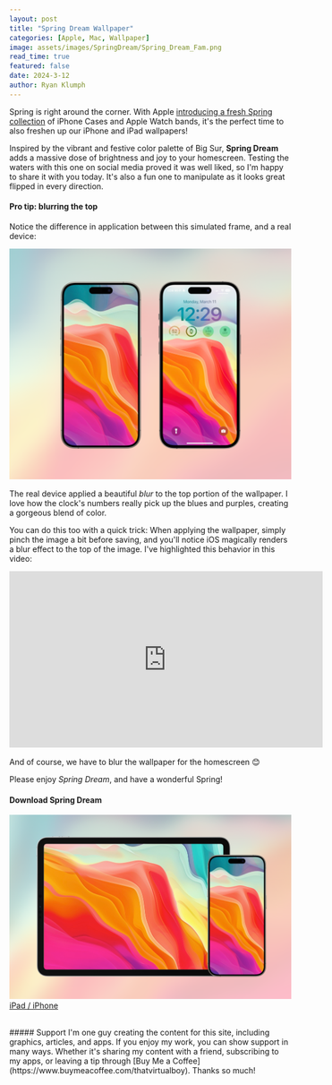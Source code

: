 ```yaml
---
layout: post
title: "Spring Dream Wallpaper"
categories: [Apple, Mac, Wallpaper]
image: assets/images/SpringDream/Spring_Dream_Fam.png
read_time: true
featured: false
date: 2024-3-12
author: Ryan Klumph
---
```


Spring is right around the corner. With Apple [introducing a fresh Spring collection](https://9to5mac.com/2024/03/04/here-are-the-new-iphone-case-and-apple-watch-band-colors-for-spring/) of iPhone Cases and Apple Watch bands, it's the perfect time to also freshen up our iPhone and iPad wallpapers!

Inspired by the vibrant and festive color palette of Big Sur, **Spring Dream** adds a massive dose of brightness and joy to your homescreen. Testing the waters with this one on social media proved it was well liked, so I'm happy to share it with you today. It's also a fun one to manipulate as it looks great flipped in every direction. 

#### Pro tip: blurring the top
Notice the difference in application between this simulated frame, and a real device:

![Simulator](/assets/images/SpringDream/Spring_Dream_iPhones.png)

The real device applied a beautiful *blur* to the top portion of the wallpaper. I love how the clock's numbers really pick up the blues and purples, creating a gorgeous blend of color. 

You can do this too with a quick trick: When applying the wallpaper, simply pinch the image a bit before saving, and you'll notice iOS magically renders a blur effect to the top of the image. I've highlighted this behavior in this video:

<iframe width="560" height="315" src="https://www.youtube.com/embed/aKRoS96aucY?si=1rO5elsTAMQ7_ACm" title="YouTube video player" frameborder="0" allow="accelerometer; autoplay; clipboard-write; encrypted-media; gyroscope; picture-in-picture; web-share" allowfullscreen></iframe>  

And of course, we have to blur the wallpaper for the homescreen 😊

Please enjoy *Spring Dream*, and have a wonderful Spring!

#### Download Spring Dream
![Spring Dream](/assets/images/SpringDream/Spring_Dream_Fam.png)  
[iPad / iPhone](/assets/images/SpringDream/Spring_Dream.png)

<br>
##### Support
I'm one guy creating the content for this site, including graphics, articles, and apps. If you enjoy my work, you can show support in many ways. Whether it's sharing my content with a friend, subscribing to my apps, or leaving a tip through [Buy Me a Coffee](https://www.buymeacoffee.com/thatvirtualboy). Thanks so much!